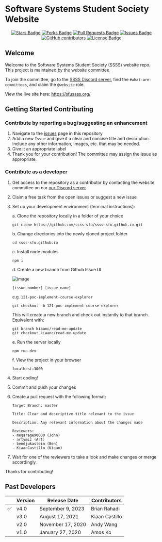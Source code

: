 # Software Systems Student Society Website

<div align="center">
    <a href="https://github.com/ssss-sfu/ssss-sfu.github.io/stargazers"><img src="https://img.shields.io/github/stars/ssss-sfu/ssss-sfu.github.io" alt="Stars Badge"/></a>
    <a href="https://github.com/ssss-sfu/ssss-sfu.github.io/network/members"><img src="https://img.shields.io/github/forks/ssss-sfu/ssss-sfu.github.io" alt="Forks Badge"/></a>
    <a href="https://github.com/ssss-sfu/ssss-sfu.github.io/pulls"><img src="https://img.shields.io/github/issues-pr/ssss-sfu/ssss-sfu.github.io" alt="Pull Requests Badge"/></a>
    <a href="https://github.com/ssss-sfu/ssss-sfu.github.io/issues"><img src="https://img.shields.io/github/issues/ssss-sfu/ssss-sfu.github.io" alt="Issues Badge"/></a>
    <a href="https://github.com/ssss-sfu/ssss-sfu.github.io/graphs/contributors"><img alt="GitHub contributors" src="https://img.shields.io/github/contributors/ssss-sfu/ssss-sfu.github.io?color=2b9348"></a>
    <a href="https://github.com/ssss-sfu/ssss-sfu.github.io/blob/master/LICENSE"><img src="https://img.shields.io/github/license/ssss-sfu/ssss-sfu.github.io?color=2b9348" alt="License Badge"/></a>
</div>

## Welcome

Welcome to the Software Systems Student Society (SSSS) website repo. This project is maintained by the website committee.

To join the committee, go to the [SSSS Discord server](https://discord.gg/XZUd7amxPq), find the `#what-are-committees`, and claim the `@website` role.

View the live site here: https://sfussss.org/

## Getting Started Contributing

### Contribute by reporting a bug/suggesting an enhancement

1. Navigate to the [issues](https://github.com/ssss-sfu/ssss-sfu.github.io/issues) page in this repository
2. Add a new `Issue` and give it a clear and concise title and description. Include any other information, images, etc. that may be needed.
3. Give it an appropriate label
4. Thank you for your contribution! The committee may assign the issue as appropriate.

### Contribute as a developer

1. Get access to the repository as a contributor by contacting the website committee on our [our Discord server](https://discord.gg/XZUd7amxPq)
2. Claim a free task from the open issues or suggest a new issue
3. Set up your development environment (terminal instructions):

   a. Clone the repository locally in a folder of your choice

   ```
   git clone https://github.com/ssss-sfu/ssss-sfu.github.io.git
   ```

   b. Change directories into the newly cloned project folder

   ```
   cd ssss-sfu.github.io
   ```

   c. Install node modules

   ```
   npm i
   ```

   d. Create a new branch from Github Issue UI

   ![image](https://github.com/ssss-sfu/ssss-sfu.github.io/assets/70176191/db541fce-a664-4c5a-832a-6158dbd7fabe)

   ```
   [issue-number]-[issue-name]
   ```

   e.g. `121-poc-implement-course-explorer`

   ```
   git checkout -b 121-poc-implement-course-explorer
   ```

   This will create a new branch and check out instantly to that branch. Equivalent with:

   ```
   git branch kiaanc/read-me-update
   git checkout kiaanc/read-me-update
   ```

   e. Run the server locally

   ```
   npm run dev
   ```

   f. View the project in your browser

   ```
   localhost:3000
   ```

4. Start coding!
5. Commit and push your changes
6. Create a pull request with the following format:

   ```
   Target Branch: master

   Title: Clear and descriptive title relevant to the issue

   Description: Any relevant information about the changes made

   Reviewers:
   - megarage90000 (John)
   - artymiz (Art)
   - bendjukastein (Ben)
   - KiaanCastillo (Kiaan)
   ```

7. Wait for one of the reviewers to take a look and make changes or merge accordingly.

Thanks for contributing!

## Past Developers

|     | Version | Release Date      | Contributors   |
| --- | ------- | ----------------- | -------------- |
| ✅  | v4.0    | September 9, 2023 | Brian Rahadi   |
|     | v3.0    | August 17, 2021   | Kiaan Castillo |
|     | v2.0    | November 17, 2020 | Andy Wang      |
|     | v1.0    | January 27, 2020  | Amos Ko        |
